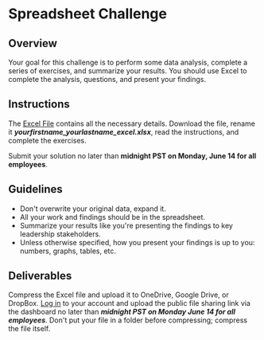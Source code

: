 # Spreadsheet Challenge

## Overview

Your goal for this challenge is to perform some data analysis, complete a series of exercises, and summarize your results. You should use Excel to complete the analysis, questions, and present your findings.

## Instructions

The [Excel File](https://github.com/fellowship/upskill_challenges_02/blob/main/Spreadsheet/Spreadsheet%20Challenge.xlsx) contains all the necessary details. Download the file, rename it _**yourfirstname_yourlastname_excel.xlsx**_, read the instructions, and complete the exercises.

Submit your solution no later than **midnight PST on Monday, June 14 for all employees**.

## Guidelines

- Don't overwrite your original data, expand it.
- All your work and findings should be in the spreadsheet.
- Summarize your results like you're presenting the findings to key leadership stakeholders.
- Unless otherwise specified, how you present your findings is up to you: numbers, graphs, tables, etc.

## Deliverables

Compress the Excel file and upload it to OneDrive, Google Drive, or DropBox. [Log in](https://www.launchpad.ai/upskill/levis/login) to your account and upload the public file sharing link via the dashboard no later than _**midnight PST on Monday June 14 for all employees**_. Don't put your file in a folder before compressing; compress the file itself.
